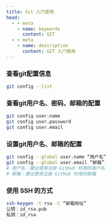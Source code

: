 ```yaml
---
title: Git 入门使用
head:
  - - meta
    - name: keywords
      content: GIT
  - - meta
    - name: description
      content: GIT 入门使用
---
```


### 查看git配置信息

```sh
git config --list
```

### 查看git用户名、密码、邮箱的配置

```sh
git config user.name
git config user.password
git config user.email
```

### 设置git用户名、邮箱的配置

```sh
git config --global user.name “用户名”
git config --global user.email “邮箱”
# 用户名：建议使用注册 GitHub 时用的用户名
# 邮箱：建议使用注册 GitHub 时用的邮箱
```

### 使用 SSH 的方式

```sh
ssh-keygen -t rsa -C “邮箱地址”
公钥：id_rsa.pub
私钥：id_rsa
```
